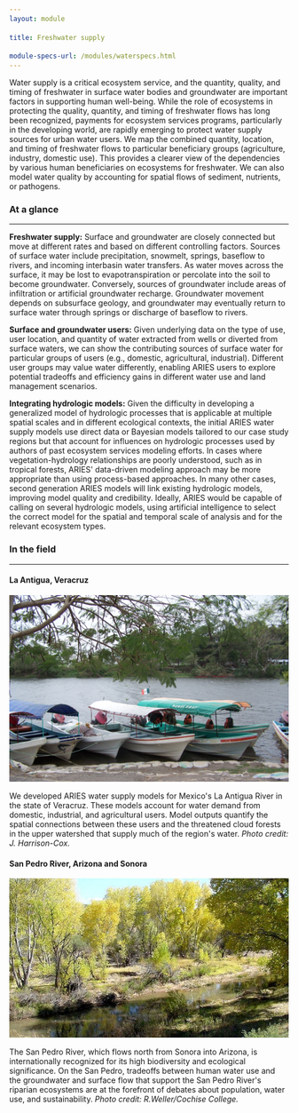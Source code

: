 ```yaml
---
layout: module

title: Freshwater supply

module-specs-url: /modules/waterspecs.html
---
```

<div id="module-intro" markdown="1">

Water supply is a critical ecosystem service, and the quantity,
quality, and timing of freshwater in surface water bodies and
groundwater are important factors in supporting human well-being.
While the role of ecosystems in protecting the quality, quantity, and
timing of freshwater flows has long been recognized, payments for
ecosystem services programs, particularly in the developing world, are
rapidly emerging to protect water supply sources for urban water
users.  We map the combined quantity, location, and timing of
freshwater flows to particular beneficiary groups (agriculture,
industry, domestic use).  This provides a clearer view of the
dependencies by various human beneficiaries on ecosystems for
freshwater.  We can also model water quality by accounting for spatial
flows of sediment, nutrients, or pathogens.

</div>

<div id="module-at-a-glance" markdown="1">

### At a glance
----------------

**Freshwater supply:** Surface and groundwater are closely connected
but move at different rates and based on different controlling
factors.  Sources of surface water include precipitation, snowmelt,
springs, baseflow to rivers, and incoming interbasin water
transfers. As water moves across the surface, it may be lost to
evapotranspiration or percolate into the soil to become groundwater.
Conversely, sources of groundwater include areas of infiltration or
artificial groundwater recharge.  Groundwater movement depends on
subsurface geology, and groundwater may eventually return to surface
water through springs or discharge of baseflow to rivers.

**Surface and groundwater users:** Given underlying data on the type
of use, user location, and quantity of water extracted from wells or
diverted from surface waters, we can show the contributing sources of
surface water for particular groups of users (e.g., domestic,
agricultural, industrial).  Different user groups may value water
differently, enabling ARIES users to explore potential tradeoffs and
efficiency gains in different water use and land management scenarios.

**Integrating hydrologic models:** Given the difficulty in developing
a generalized model of hydrologic processes that is applicable at
multiple spatial scales and in different ecological contexts, the
initial ARIES water supply models use direct data or Bayesian models
tailored to our case study regions but that account for influences on
hydrologic processes used by authors of past ecosystem services
modeling efforts.  In cases where vegetation-hydrology relationships
are poorly understood, such as in tropical forests, ARIES' data-driven
modeling approach may be more appropriate than using process-based
approaches.  In many other cases, second generation ARIES models will
link existing hydrologic models, improving model quality and
credibility. Ideally, ARIES would be capable of calling on several
hydrologic models, using artificial intelligence to select the correct
model for the spatial and temporal scale of analysis and for the
relevant ecosystem types.

</div>

<div id="module-in-the-field" markdown="1">

### In the field
-----------------

#### La Antigua, Veracruz

<img src="/images/veracruz-la%20Antigua%20075.jpg" alt="La Antigua Photo by Jen Harrison-Cox" />

We developed ARIES water supply models for Mexico's La Antigua River
in the state of Veracruz.  These models account for water demand from
domestic, industrial, and agricultural users.  Model outputs quantify
the spatial connections between these users and the threatened cloud
forests in the upper watershed that supply much of the region's
water. *Photo credit: J. Harrison-Cox.*

<p><a href="/case_studies/veracruz.html" class="learn-more"> </a></p>

#### San Pedro River, Arizona and Sonora

<img src="/images/6cgsan-pedro-leaves26a.jpg" />

The San Pedro River, which flows north from Sonora into Arizona, is
internationally recognized for its high biodiversity and ecological
significance.  On the San Pedro, tradeoffs between human water use and
the groundwater and surface flow that support the San Pedro River's
riparian ecosystems are at the forefront of debates about population,
water use, and sustainability. *Photo credit: R.Weller/Cochise
College.*

<p><a href="/case_studies/sanpedro.html" class="learn-more"> </a></p>

</div>
